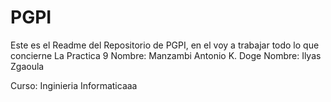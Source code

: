 # PGPI
Este es el Readme del Repositorio de PGPI, en el voy a trabajar todo lo que concierne La Practica 9
Nombre: Manzambi Antonio K. Doge
Nombre: Ilyas Zgaoula

Curso: Inginieria Informaticaaa

